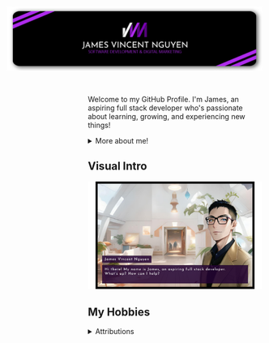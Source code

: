 <div class="main">
    <img src="header_400.png">
    <p align="center">
        <a href="https://www.jamesvincentnguyen.com/"><img width="32px" src=""></a>
        <a href="https://www.linkedin.com/in/jamesnguyen003/"><img width="32px" src=""></a>
        <a href="mailto: jamesnguyen99@hotmail.com"><img width="32px" src=""></a>
    </p>
    <dl><dd><dl><dd><dl><dd><dl><dd>
        <p>Welcome to my GitHub Profile. I'm James, an aspiring full stack developer who's passionate about learning, growing, and experiencing new things!</p>  
        <details>
            <summary>More about me!</summary>
            <dl><dd><dl><dd>
            <p>🔭 I’m currently working on ...</p>
            <p>🌱 I’m currently learning ...</p>
            <p>👯 I’m looking to collaborate on ...</p>
            <p>🤔 I’m looking for help with ...</p>
             </dl></dd></dl></dd>
        </details>
    </dd></dl></dd></dl></dd></dl></dd></dl>  
    <dl><dd><dl><dd><dl><dd><dl><dd>
    <h2>Visual Intro</h2>
    <img src="FrameTest_1600.png">
    <h2>My Hobbies</h2>
    <div>
        <details>
            <summary>Attributions</summary>
            <a href="https://www.flaticon.com/free-icons/linkedin" title="linkedin icons">Linkedin icons created by Freepik - Flaticon</a>
            <a href="https://www.flaticon.com/free-icons/internet" title="internet icons">Internet icons created by Freepik - Flaticon</a>
        </details>
    </div>   
    </dd></dl></dd></dl></dd></dl></dd></dl>   
</div>

<!--
**jamesnguyen03/jamesnguyen03** is a ✨ _special_ ✨ repository because its `README.md` (this file) appears on your GitHub profile.

Here are some ideas to get you started:

- 🔭 I’m currently working on ...
- 🌱 I’m currently learning ...
- 👯 I’m looking to collaborate on ...
- 🤔 I’m looking for help with ...
- 💬 Ask me about ...
- 📫 How to reach me: ...
- 😄 Pronouns: ...
- ⚡ Fun fact: ...
-->
